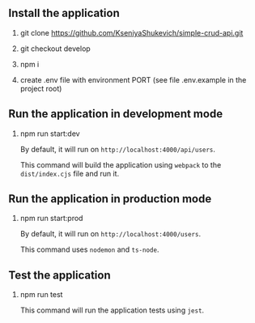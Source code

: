 ## Install the application

  1. git clone https://github.com/KseniyaShukevich/simple-crud-api.git

  2. git checkout develop

  3. npm i

  4. create .env file with environment PORT (see file .env.example in the project root)



## Run the application in development mode

  1. npm run start:dev

     By default, it will run on `http://localhost:4000/api/users`.

     This command will build the application using `webpack` to the `dist/index.cjs` file and run it.



## Run the application in production mode

  1. npm run start:prod

     By default, it will run on `http://localhost:4000/users`.
     
     This command uses `nodemon` and `ts-node`.



## Test the application

  1. npm run test

     This command will run the application tests using `jest`.